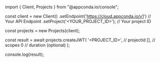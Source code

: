 import { Client, Projects } from "@appconda.io/console";

const client = new Client()
    .setEndpoint('https://cloud.appconda.io/v1') // Your API Endpoint
    .setProject('<YOUR_PROJECT_ID>'); // Your project ID

const projects = new Projects(client);

const result = await projects.createJWT(
    '<PROJECT_ID>', // projectId
    [], // scopes
    0 // duration (optional)
);

console.log(result);
